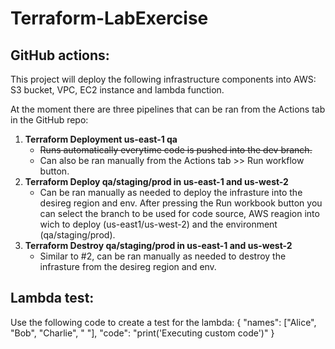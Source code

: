 # Terraform-LabExercise

## GitHub actions:
This project will deploy the following infrastructure components into AWS: S3 bucket, VPC, EC2 instance and lambda function.

At the moment there are three pipelines that can be ran from the Actions tab in the GitHub repo:
1. **Terraform Deployment us-east-1 qa**
    * ~~Runs automatically everytime code is pushed into the dev branch.~~
    * Can also be ran manually from the Actions tab >> Run workflow button.
2. **Terraform Deploy qa/staging/prod in us-east-1 and us-west-2**
    * Can be ran manually as needed to deploy the infrasture into the desireg region and env. After pressing the Run workbook button you can select the branch to be used for code source, AWS reagion into wich to deploy (us-east1/us-west-2) and the environment (qa/staging/prod).
3. **Terraform Destroy qa/staging/prod in us-east-1 and us-west-2**
    * Similar to #2, can be ran manually as needed to destroy the infrasture from the desireg region and env.


## Lambda test:
Use the following code to create a test for the lambda:
{
  "names": ["Alice", "Bob", "Charlie", " "],
  "code": "print('Executing custom code')"
}